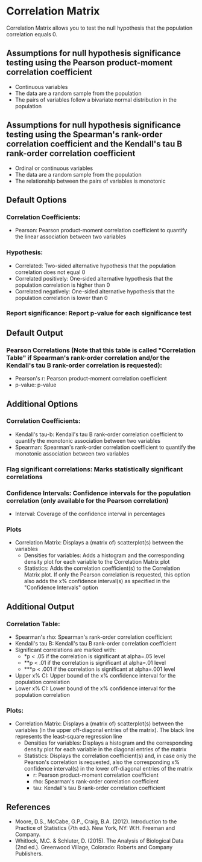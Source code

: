 Correlation Matrix
==========================

Correlation Matrix allows you to test the null hypothesis that the population correlation equals 0.

Assumptions for null hypothesis significance testing using the Pearson product-moment correlation coefficient
-----------
- Continuous variables
- The data are a random sample from the population
- The pairs of variables follow a bivariate normal distribution in the population

Assumptions for null hypothesis significance testing using the Spearman's rank-order correlation coefficient and the Kendall's tau B rank-order correlation coefficient
-----------
- Ordinal or continuous variables
- The data are a random sample from the population
- The relationship between the pairs of variables is monotonic

Default Options
-------
### Correlation Coefficients: 
- Pearson: Pearson product-moment correlation coefficient to quantify the linear association between two variables

### Hypothesis:
- Correlated: Two-sided alternative hypothesis that the population correlation does not equal 0 
- Correlated positively: One-sided alternative hypothesis that the population correlation is higher than 0
- Correlated negatively: One-sided alternative hypothesis that the population correlation is lower than 0

### Report significance: Report p-value for each significance test
 
Default Output
-------
### Pearson Correlations (Note that this table is called "Correlation Table" if Spearman's rank-order correlation and/or the Kendall's tau B rank-order correlation is requested):
- Pearson's r: Pearson product-moment correlation coefficient
- p-value: p-value
  
Additional Options
-------
### Correlation Coefficients: 
- Kendall's tau-b: Kendall's tau B rank-order correlation coefficient to quantify the monotonic association between two variables
- Spearman: Spearman's rank-order correlation coefficient to quantify the monotonic association between two variables

### Flag significant correlations: Marks statistically significant correlations

### Confidence Intervals: Confidence intervals for the population correlation (only available for the Pearson correlation)
  - Interval: Coverage of the confidence interval in percentages
  
### Plots
  - Correlation Matrix: Displays a (matrix of) scatterplot(s) between the variables
    - Densities for variables: Adds a histogram and the corresponding density plot for each variable to the Correlation Matrix plot
    - Statistics: Adds the correlation coefficient(s) to the Correlation Matrix plot. If only the Pearson correlation is requested, this option also adds the x%
      confidence interval(s) as specified in the "Confidence Intervals" option
    
Additional Output
-------
### Correlation Table:
- Spearman's rho: Spearman's rank-order correlation coefficient
- Kendall's tau B: Kendall's tau B rank-order correlation coefficient
- Significant correlations are marked with:
  - *p < .05 if the correlation is significant at alpha=.05 level
  - **p < .01 if the correlation is significant at alpha=.01 level
  - ***p < .001 if the correlation is significant at alpha=.001 level
- Upper x% CI: Upper bound of the x% confidence interval for the population correlation
- Lower x% CI: Lower bound of the x% confidence interval for the population correlation


### Plots:
- Correlation Matrix: Displays a (matrix of) scatterplot(s) between the variables (in the upper off-diagonal entries of the matrix). The black line represents the least-square regression line
    - Densities for variables: Displays a histogram and the corresponding density plot for each variable in the diagonal entries of the matrix
    - Statistics: Displays the correlation coefficient(s) and, in case only the Pearson's correlation is requested, also the corresponding x% confidence interval(s) in the lower off-diagonal entries of the
    matrix
      - r: Pearson product-moment correlation coefficient
      - rho: Spearman's rank-order correlation coefficient
      - tau: Kendall's tau B rank-order correlation coefficient
      
References
-------
 - Moore, D.S., McCabe, G.P., Craig, B.A. (2012). Introduction to the Practice of Statistics (7th ed.). New York, NY: W.H. Freeman and Company.
 - Whitlock, M.C. & Schluter, D. (2015). The Analysis of Biological Data (2nd ed.). Greenwood Village, Colorado: Roberts and Company Publishers.
